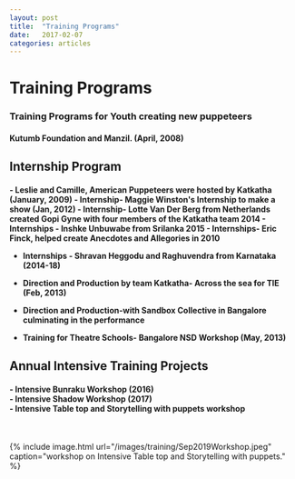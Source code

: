 ```yaml
---
layout: post
title:  "Training Programs"
date:   2017-02-07
categories: articles
---
```


<h1>Training Programs</h1>

<h3>Training Programs for Youth creating new puppeteers</h3>

<h4>Kutumb Foundation and Manzil. (April, 2008)</h4>

<h2>Internship Program</h2>

<h4>- Leslie and Camille, American Puppeteers were hosted by Katkatha (January, 2009) 
- Internship- Maggie Winston's Internship to make a show (Jan, 2012)
- Internship- Lotte Van Der Berg from Netherlands created Gopi Gyne with four members of the Katkatha team 2014 
- Internships - Inshke Unbuwabe from Srilanka 2015
- Internships- Eric Finck, helped create Anecdotes and Allegories in 2010

- Internships - Shravan Heggodu and Raghuvendra from Karnataka (2014-18)
- Direction and Production by team Katkatha- Across the sea for TIE (Feb, 2013)
- Direction and Production-with  Sandbox Collective in Bangalore culminating in the performance

- Training for Theatre Schools- Bangalore NSD Workshop (May, 2013)</h4> 

<h2>Annual Intensive Training Projects</h2>

<h4>- Intensive Bunraku Workshop (2016)
 <br>
- Intensive Shadow Workshop (2017) 
 <br>
- Intensive Table top and Storytelling with puppets workshop</h4>
<br>

 {% include image.html url="/images/training/Sep2019Workshop.jpeg" caption="workshop on Intensive Table top and Storytelling with puppets." %}
 
